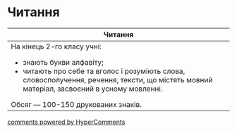 <div id="hypercomments_widget" class="js-hypercomments-widget invisible"></div>

# Читання

<table>
<thead>
  <tr>
    <th>Читання</th>
  </tr>
</thead>
<tbody>
<td style="vertical-align:top !important;">
На кінець 2-го класу учні:
<ul>
<li>знають букви алфавіту;</li>
<li>читають про себе та вголос і розуміють слова, словосполучення, речення, тексти, що містять мовний матеріал, засвоєний в усному мовленні.</li>
</ul>
Обсяг — 100-150 друкованих знаків.<br>
</td>
</tbody>
</table>

<div class="js-hypercomments-container">
    <a href="http://hypercomments.com" class="hc-link" title="comments widget">comments powered by HyperComments</a>
</div>